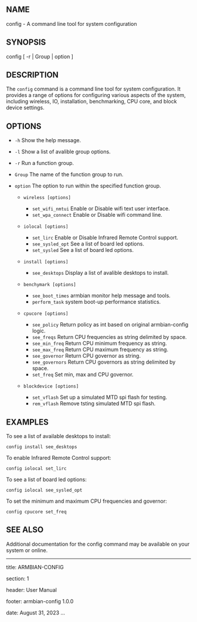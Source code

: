 ## NAME

config - A command line tool for system configuration

## SYNOPSIS

config [ -r | Group | option ]

## DESCRIPTION

The `config` command is a command line tool for system configuration. It provides a range of options for configuring various aspects of the system, including wireless, IO, installation, benchmarking, CPU core, and block device settings.

## OPTIONS
- `-h` Show the help message.

- `-l` Show a list of avalible group options.

- `-r` Run a function group.

- `Group` The name of the function group to run.

- `option` The option to run within the specified function group.

  - `wireless [options]`
    - `set_wifi_nmtui` Enable or Disable wifi text user interface.
    - `set_wpa_connect` Enable or Disable wifi command line.

  - `iolocal [options]`
    - `set_lirc` Enable or Disable Infrared Remote Control support.
    - `see_sysled_opt` See a list of board led options.
    - `set_sysled` See a list of board led options.

  - `install [options]`
    - `see_desktops` Display a list of avalible desktops to install.

  - `benchymark [options]`
    - `see_boot_times` armbian monitor help message and tools.
    - `perform_task` system boot-up performance statistics.

  - `cpucore [options]`
    - `see_policy` Return policy as int based on original armbian-config logic.
    - `see_freqs` Return CPU frequencies as string delimited by space.
    - `see_min_freq` Return CPU minimum frequency as string.
    - `see_max_freq` Return CPU maximum frequency as string.
    - `see_governor` Return CPU governor as string.
    - `see_governors` Return CPU governors as string delimited by space.
    - `set_freq` Set min, max and CPU governor.

  - `blockdevice [options]`
    - `set_vflash` Set up a simulated MTD spi flash for testing.
    - `rem_vflash` Remove tsting simulated MTD spi flash.

## EXAMPLES

To see a list of available desktops to install:

```
config install see_desktops
```

To enable Infrared Remote Control support:

```
config iolocal set_lirc
```

To see a list of board led options:

```
config iolocal see_sysled_opt
```

To set the minimum and maximum CPU frequencies and governor:

```
config cpucore set_freq
```

## SEE ALSO

Additional documentation for the config command may be available on your system or online.

---
title: ARMBIAN-CONFIG

section: 1

header: User Manual

footer: armbian-config 1.0.0

date: August 31, 2023
...

</body>
</html>
